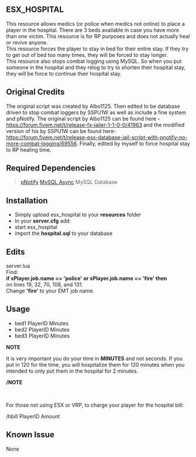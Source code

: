 ## ESX_HOSPITAL
This resource allows medics (or police when medics not online) to place a player in the hospital.  There are 3 beds available in case you have more than one victim.  This resource is for RP purposes and does not actually heal or revive anyone.
<br>
This resource forces the player to stay in bed for their entire stay.  If they try to get out of bed too many times, they will be forced to stay longer.
<br>
This resource also stops combat logging using MySQL.  So when you put someone in the hospital and they relog to try to shorten their hospital stay, they will be force to continue their hospital stay.
<br>
## Original Credits
The original script was created by Albo1125.  Then edited to be database driven to stop combat loggers by SSPU1W as well as include a fine system and pNotify.  The original script by Albo1125 can be found here - https://forum.fivem.net/t/release-fx-jailer-1-1-0-0/41963 and the modified version of his by SSPU1W can be found here- https://forum.fivem.net/t/release-esx-database-jail-script-with-pnotify-no-more-combat-logging/69556.  Finally, edited by myself to force hospital stay to RP healing time.
<br>
## Required Dependencies
>[pNotify](https://forum.fivem.net/t/release-pnotify-in-game-js-notifications-using-noty/20659)
>[MySQL Async](https://forum.fivem.net/t/release-mysql-async-library-v3-0-0-fxserver/21881)
>MySQL Database

## Installation

- Simply upload esx_hospital to your **resources** folder
- In your **server.cfg** add:
- start esx_hospital
- import the **hospital.sql** to your database

## Edits

server.lua
<br>
Find:
<br>
**if xPlayer.job.name == 'police' or  xPlayer.job.name == 'fire' then**<br>
on lines 19, 32, 70, 108, and 131.<br>
Change **'fire'** to your EMT job name.

## Usage

- bed1 PlayerID Minutes
- bed2 PlayerID Minutes
- bed3 PlayerID Minutes

**NOTE**

It is very important you do your time in **MINUTES** and not seconds.  If you put in 120 for the time, you will hospitalize them for 120 minutes when you intended to only put them in the hospital for 2 minutes.<br>

**/NOTE**

<br>

For those not using ESX or VRP, to charge your player for the hospital bill:<br>

/hbill PlayerID Amount


## Known Issue

None 
